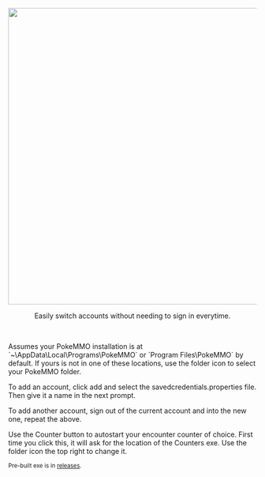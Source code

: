 <p align="center">
    <img src="https://i.revz.dev/eMnL46O.png" width=600>
    <p align="center">Easily switch accounts without needing to sign in everytime.</p>
</p>
<br>


<div>
    <p>Assumes your PokeMMO installation is at `~\AppData\Local\Programs\PokeMMO` or `Program Files\PokeMMO` by default. If yours is not in one of these locations, use the folder icon to select your PokeMMO folder.</p>
    <p>To add an account, click add and select the savedcredentials.properties file. Then give it a name in the next prompt.</p>
    <p>To add another account, sign out of the current account and into the new one, repeat the above.</p>
    <p>Use the Counter button to autostart your encounter counter of choice. First time you click this, it will ask for the location of the Counters exe. Use the folder icon the top right to change it.</p>
</div>

<p><sub>Pre-built exe is in <a href="https://github.com/Seth-Revz/PokeMMO-Launcher/releases/tag/Latest">releases</a>.</sub></p>

